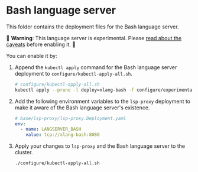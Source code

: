 # Bash language server

This folder contains the deployment files for the Bash language server.

🚨 **Warning**: This language server is experimental. Please [read about the caveats](https://about.sourcegraph.com/docs/code-intelligence/experimental-language-servers/#caveats-of-experimental-language-servers) before enabling it. 🚨

You can enable it by:

1. Append the `kubectl apply` command for the Bash language server deployment to `configure/kubectl-apply-all.sh`.

   ```bash
   # configure/kubectl-apply-all.sh
   kubectl apply --prune -l deploy=xlang-bash -f configure/experimental/bash --recursive
   ```

2. Add the following environment variables to the `lsp-proxy` deployment to make it aware of the Bash language server's existence.

   ```yaml
   # base/lsp-proxy/lsp-proxy.Deployment.yaml
   env:
     - name: LANGSERVER_BASH
       value: tcp://xlang-bash:8080
   ```

3. Apply your changes to `lsp-proxy` and the Bash language server to the cluster.

   ```bash
   ./configure/kubectl-apply-all.sh
   ```
